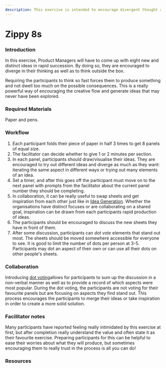 ```yaml
---
description: This exercise is intended to encourage divergent thought about a problem.
---
```


# Zippy 8s

### Introduction

In this exercise, Product Managers will have to come up with eight new and distinct ideas in rapid succession. By doing so, they are encouraged to diverge in their thinking as well as to think outside the box.

Requiring the participants to think so fast forces them to produce something and not dwell too much on the possible consequences. This is a really powerful way of encouraging the creative flow and generate ideas that may never have been explored.

### Required Materials

Paper and pens.

### Workflow

1. Each participant folds their piece of paper in half 3 times to get 8 panels of equal size.
2. The facilitator can decide whether to give 1 or 2 minutes per section.
3. In each panel, participants should draw/visualise their ideas. They are encouraged to try out different ideas and diverge as much as they want: iterating the same aspect in different ways or trying out many elements of an idea.
4. Set a timer, and after this goes off the participant must move on to the next panel with prompts from the facilitator about the current panel number they should be completing.
5. In collaboration, it can be really useful to swap sheets and get inspiration from each other just like in [Idea Generation](idea-generation.md). Whether the organisations have distinct focuses or are collaborating on a shared goal, inspiration can be drawn from each participants rapid production of ideas.
6. The participants should be encouraged to discuss the new sheets they have in front of them.
7. After some discussion, participants can *dot vote* elements that stand out most. The sheets should be moved somewhere accessible for everyone to see. It is good to limit the number of dots per person at 3-5. Participants may dot an aspect of their own or can use all their dots on other people's sheets.

### Collaboration

Introducing [dot voting](dot-voting.md)allows for participants to sum up the discussion in a non-verbal manner as well as to provide a record of which aspects were most popular. During the dot voting, the participants are not voting for their favourite panels but are focusing on aspects they find stand out. This process encourages the participants to merge their ideas or take inspiration in order to create a more solid solution.

### Facilitator notes

Many participants have reported feeling really intimidated by this exercise at first, but after completion really understand the value and often state it as their favourite exercise. Preparing participants for this can be helpful to ease their worries about what they will produce, but sometimes encouraging them to really trust in the process is all you can do!

### Resources
